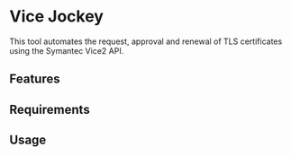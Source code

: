# Vice Jockey

This tool automates the request, approval and renewal of TLS certificates using
the Symantec Vice2 API.

## Features

## Requirements

## Usage
